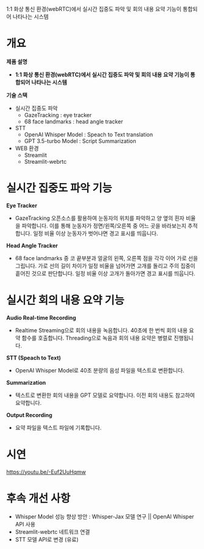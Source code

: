 1:1 화상 통신 환경(webRTC)에서 실시간 집중도 파악 및 회의 내용 요약 기능이 통합되어 나타나는 시스템

# 개요

**제품 설명**

- **1:1 화상 통신 환경(webRTC)에서 실시간 집중도 파악 및 회의 내용 요약 기능이 통합되어 나타나는 시스템**

**기술 스택**

- 실시간 집중도 파악
    - GazeTracking : eye tracker
    - 68 face landmarks : head angle tracker
- STT
    - OpenAI Whisper Model : Speach to Text translation
    - GPT 3.5-turbo Model : Script Summarization
- WEB 환경
    - Streamlit
    - Streamlit-webrtc

# 실시간 집중도 파악 기능

**Eye Tracker**

- GazeTracking 오픈소스를 활용하여 눈동자의 위치를 파악하고 양 옆의 흰자 비율을 파악합니다. 이를 통해 눈동자가 정면/왼쪽/오른쪽 중 어느 곳을 바라보는지 추적합니다. 일정 비율 이상 눈동자가 벗어나면 경고 표시를 띄웁니다.

**Head Angle Tracker**

- 68 face landmarks 중 코 끝부분과 얼굴의 왼쪽, 오른쪽 점을 각각 이어 가로 선을 그립니다. 가로 선의 길이 차이가 일정 비율을 넘어가면 고개를 돌리고 주의 집중이 흩어진 것으로 판단합니다. 일정 비율 이상 고개가 돌아가면 경고 표시를 띄웁니다.

# 실시간 회의 내용 요약 기능

**Audio Real-time Recording**

- Realtime Streaming으로 회의 내용을 녹음합니다. 40초에 한 번씩 회의 내용 요약 함수를 호출합니다. Threading으로 녹음과 회의 내용 요약은 병렬로 진행됩니다.

**STT (Speach to Text)**

- OpenAI Whisper Model로 40초 분량의 음성 파일을 텍스트로 변환합니다.

**Summarization**

- 텍스트로 변환한 회의 내용을 GPT 모델로 요약합니다. 이전 회의 내용도 참고하여 요약합니다.

**Output Recording**

- 요약 파일을 텍스트 파일에 기록합니다.

# 시연

https://youtu.be/-Euf2UuHqmw

# 후속 개선 사항

- Whisper Model 성능 향상 방안 : Whisper-Jax 모델 연구 || OpenAI Whisper API 사용
- Streamlit-webrtc 네트워크 연결
- STT 모델 API로 변경 (유료)

